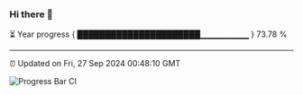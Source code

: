 ### Hi there 👋

⏳ Year progress { ██████████████████████▁▁▁▁▁▁▁▁ } 73.78 %

---

⏰ Updated on Fri, 27 Sep 2024 00:48:10 GMT

![Progress Bar CI](https://github.com/Shyam-Makwana/GitHub-Actions-Demo/workflows/Progress%20Bar%20CI/badge.svg)
